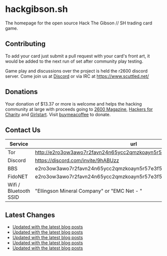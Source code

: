 # hackgibson.sh
The homepage for the open source Hack The Gibson // SH trading card game.


## Contributing

To add your card just submit a pull request with your card's front art, it would be added to the next run of set after community play testing.

Game play and discussions over the project is held the r2600 discord server. Come join us at [Discord](https://discord.com/invite/9hABUzz) or via IRC at https://www.scuttled.net/


## Donations

Your donation of $13.37 or more is welcome and helps the hacking community at large with proceeds going to [2600 Magazine](https://2600.com/), [Hackers for Charity](https://hackersforcharity.org) and [Girlstart](https://girlstart.org).  Visit [buymeacoffee](https://www.buymeacoffee.com/hackgibson.sh) to donate.


## Contact Us

Service | url
-|-
Tor | http://e2ro3ow3awo7r2favn24n65ycc2qmzkoayn5r57e3f56nvjwdcgg32ad.onion
Discord | https://discord.com/invite/9hABUzz
BBS | e2ro3ow3awo7r2favn24n65ycc2qmzkoayn5r57e3f56nvjwdcgg32ad.onion:23
FidoNET | e2ro3ow3awo7r2favn24n65ycc2qmzkoayn5r57e3f56nvjwdcgg32ad.onion:24554
Wifi / Bluetooth SSID | "Ellingson Mineral Company" or "EMC Net - <fidonet address>"

## Latest Changes
<!-- BLOG-POST-LIST:START -->
- [Updated with the latest blog posts](https://github.com/DFW2600/hackgibson.sh/commit/dd441a9849c2ab4361f484d87955ef50c4c7702e)
- [Updated with the latest blog posts](https://github.com/DFW2600/hackgibson.sh/commit/aa1f3f5df6217e8313d18297b0af0b6ce944d57c)
- [Updated with the latest blog posts](https://github.com/DFW2600/hackgibson.sh/commit/0d1b6597590704b5b49c7a4fe2a762a0ed9641ec)
- [Updated with the latest blog posts](https://github.com/DFW2600/hackgibson.sh/commit/452b750d1ed5ca8948f8bae75405b8fd26595bae)
- [Updated with the latest blog posts](https://github.com/DFW2600/hackgibson.sh/commit/0bd632083fcab1ec53ba1aa62371c78df3cf882e)
<!-- BLOG-POST-LIST:END -->
